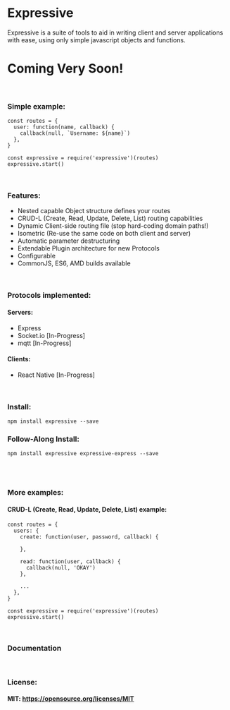 # Expressive
Expressive is a suite of tools to aid in writing client and server applications with ease, using only simple javascript objects and functions.

# Coming Very Soon! #
<br>


### Simple example: ###

    const routes = {
      user: function(name, callback) {
        callback(null, `Username: ${name}`)
      },
    }
    
    const expressive = require('expressive')(routes)
    expressive.start()
    
<br>

### Features: ### 
- Nested capable Object structure defines your routes
- CRUD-L (Create, Read, Update, Delete, List) routing capabilities
- Dynamic Client-side routing file (stop hard-coding domain paths!)
- Isometric (Re-use the same code on both client and server)
- Automatic parameter destructuring
- Extendable Plugin architecture for new Protocols
- Configurable
- CommonJS, ES6, AMD builds available

<br>

### Protocols implemented: ### 
#### Servers: ####
- Express
- Socket.io [In-Progress]
- mqtt [In-Progress]

#### Clients: ####
- React Native [In-Progress]

<br>

### Install: ###
    npm install expressive --save

### Follow-Along Install: ###
    npm install expressive expressive-express --save

<br>
<br>

### More examples: ###

#### CRUD-L (Create, Read, Update, Delete, List) example: ####
    const routes = {
      users: {
        create: function(user, password, callback) {
    
        },
    
        read: function(user, callback) {
          callback(null, 'OKAY')
        },
    
        ...
      },
    }

    const expressive = require('expressive')(routes)
    expressive.start()

<br>

### Documentation ###

<br>

### License: ###
#### MIT: https://opensource.org/licenses/MIT ####
